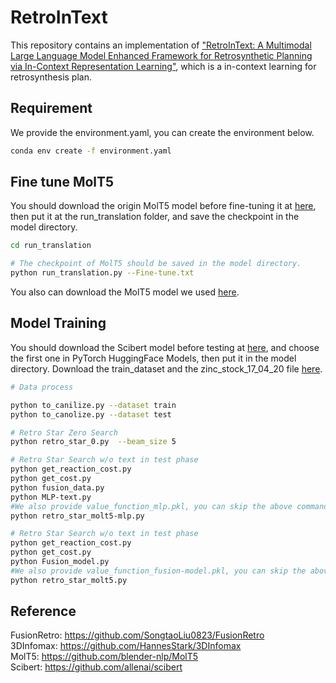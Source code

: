 # RetroInText

This repository contains an implementation of ["RetroInText: A Multimodal Large Language Model Enhanced Framework for Retrosynthetic Planning via In-Context Representation Learning"](), which is a in-context learning for retrosynthesis plan.

## Requirement
We provide the environment.yaml, you can create the environment below.
```bash
conda env create -f environment.yaml
```

## Fine tune MolT5 
You should download the origin MolT5 model before fine-tuning it at [here](https://huggingface.co/laituan245/molt5-base), then put it at the run_translation folder, and save the checkpoint in the model directory.

```bash
cd run_translation

# The checkpoint of MolT5 should be saved in the model directory.
python run_translation.py --Fine-tune.txt
```
You also can download the MolT5 model we used [here](https://drive.google.com/drive/folders/15qYBvDtfoWtVteaxav14VrPCBVQwRWBa).

## Model Training
You should download the Scibert model before testing at [here](https://github.com/allenai/scibert), and choose the first one in PyTorch HuggingFace Models, then put it in the model directory. Download the train_dataset and the zinc_stock_17_04_20 file [here](https://drive.google.com/drive/folders/15qYBvDtfoWtVteaxav14VrPCBVQwRWBa).

```bash
# Data process

python to_canilize.py --dataset train
python to_canolize.py --dataset test

# Retro Star Zero Search
python retro_star_0.py  --beam_size 5

# Retro Star Search w/o text in test phase
python get_reaction_cost.py
python get_cost.py
python fusion_data.py
python MLP-text.py
#We also provide value_function_mlp.pkl, you can skip the above commands
python retro_star_molt5-mlp.py

# Retro Star Search w/o text in test phase
python get_reaction_cost.py
python get_cost.py
python Fusion_model.py
#We also provide value_function_fusion-model.pkl, you can skip the above commands
python retro_star_molt5.py
```

## Reference  
FusionRetro: https://github.com/SongtaoLiu0823/FusionRetro  
3DInfomax: https://github.com/HannesStark/3DInfomax  
MolT5: https://github.com/blender-nlp/MolT5  
Scibert: https://github.com/allenai/scibert  
